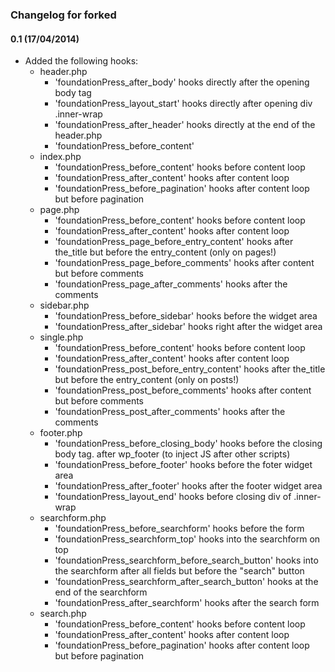 ### Changelog for forked 

#### 0.1 (17/04/2014)

* Added the following hooks:
	* header.php
		* 'foundationPress_after_body' hooks directly after the opening body tag
		* 'foundationPress_layout_start' hooks directly after opening div .inner-wrap
		* 'foundationPress_after_header' hooks directly at the end of the header.php
		* 'foundationPress_before_content'
	* index.php
		* 'foundationPress_before_content' hooks before content loop
		* 'foundationPress_after_content' hooks after content loop
		* 'foundationPress_before_pagination' hooks after content loop but before pagination
	* page.php
		* 'foundationPress_before_content' hooks before content loop
		* 'foundationPress_after_content' hooks after content loop
		* 'foundationPress_page_before_entry_content' hooks after the_title but before the entry_content (only on pages!)
		* 'foundationPress_page_before_comments' hooks after content but before comments
		* 'foundationPress_page_after_comments' hooks after the comments
	* sidebar.php
		* 'foundationPress_before_sidebar' hooks before the widget area
		* 'foundationPress_after_sidebar' hooks right after the widget area
	* single.php
		* 'foundationPress_before_content' hooks before content loop
		* 'foundationPress_after_content' hooks after content loop
		* 'foundationPress_post_before_entry_content' hooks after the_title but before the entry_content (only on posts!)
		* 'foundationPress_post_before_comments' hooks after content but before comments
		* 'foundationPress_post_after_comments' hooks after the comments
	* footer.php
		* 'foundationPress_before_closing_body' hooks before the closing body tag. after wp_footer (to inject JS after other scripts)
		* 'foundationPress_before_footer' hooks before the foter widget area
		* 'foundationPress_after_footer' hooks after the footer widget area
		* 'foundationPress_layout_end' hooks before closing div of .inner-wrap
	* searchform.php
		* 'foundationPress_before_searchform' hooks before the form
		* 'foundationPress_searchform_top' hooks into the searchform on top
		* 'foundationPress_searchform_before_search_button' hooks into the searchform after all fields but before the "search" button
		* 'foundationPress_searchform_after_search_button' hooks at the end of the searchform
		* 'foundationPress_after_searchform' hooks after the search form
	* search.php
		* 'foundationPress_before_content' hooks before content loop
		* 'foundationPress_after_content' hooks after content loop
		* 'foundationPress_before_pagination' hooks after content loop but before pagination